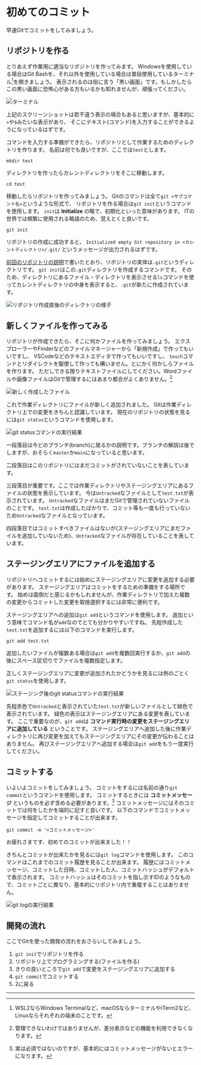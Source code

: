 # 初めてのコミット

早速Gitでコミットをしてみましょう。


## リポジトリを作る

とりあえず作業用に適当なリポジトリを作ってみます。
Windowsを使用している場合はGit Bashを、それ以外を使用している場合は普段使用しているターミナル[^1]を開きましょう。
表示されるのは俗に言う「黒い画面」です。もしかしたらこの黒い画面に恐怖心がある方もいるかも知れませんが、頑張ってください。

![ターミナル](./img/terminal.png)

上記のスクリーンショットは若干違う表示の場合もあると思いますが、基本的に`>`や`$`みたいな表示があり、
そこにテキスト(コマンド)を入力することができるようになっているはずです。

コマンドを入力する準備ができたら、リポジトリとして作業するためのディレクトリを作ります。
名前は何でも良いですが、ここでは`test`とします。

```shell
mkdir test
```

ディレクトリを作ったらカレントディレクトリをそこに移動します。

```shell
cd test
```

移動したらリポジトリを作ってみましょう。
Gitのコマンドは全て`git <サブコマンド名>`というような形式で、
リポジトリを作る場合は`git init`というコマンドを使用します。
`init`は **Initialize** の略で、初期化といった意味があります。
ITの世界では頻繁に使用される略語のため、覚えとくと良いです。

```shell
git init
```

リポジトリの作成に成功すると、
`Initialized empty Git repository in <カレントディレクトリ>/.git/`
というメッセージが出力されるはずです。

[前回のリポジトリの説明](02_git_summary.html#リポジトリ)で書いたとおり、リポジトリの実体は`.git`というディレクトリです。
`git init`はこの`.git`ディレクトリを作成するコマンドです。
そのため、ディレクトリにあるファイル・ディレクトリを表示させる`ls`コマンドを使ってカレントディレクトリの中身を表示すると、`.git`が新たに作成されています。

![リポジトリ作成直後のディレクトリの様子](./img/git-dotdir-init.png)


## 新しくファイルを作ってみる

リポジトリが作成できたら、そこに何かファイルを作ってみましょう。
エクスプローラーやFinderなどのファイルマネージャーから「新規作成」で作ってもいいですし、
VSCodeなどのテキストエディタで作ってもいいですし、
`touch`コマンドとリダイレクトを駆使して作っても構いません。とにかく何かしらファイルを作ります。
ただしできる限りテキストファイルにしてください。Wordファイルや画像ファイルはGitで管理するにはあまり都合がよくありません。[^2]

![新しく作成したファイル](./img/create-test-file.png)

これで作業ディレクトリにファイルが新しく追加されました。
Gitは作業ディレクトリ上での変更をきちんと認識しています。
現在のリポジトリの状態を見るには`git status`というコマンドを使用します。

![git statusコマンドの実行結果](./img/git-status.png)

一段落目は今どのブランチ(branch)に居るかの説明です。ブランチの解説は後でしますが、おそらく`master`か`main`になっていると思います。

二段落目はこのリポジトリにはまだコミットがされていないことを表しています。

三段落目が重要です。ここでは作業ディレクトリやステージングエリアにあるファイルの状態を表示しています。
今は`Untracked`なファイルとして`test.txt`が表示されています。
`Untracked`なファイルはまだGitで管理されていないファイルのことです。
`test.txt`は作成したばかりで、コミット等も一度も行っていないため`Untracked`なファイルとなっています。

四段落目ではコミットすべきファイルはないが(ステージングエリアにまだファイルを追加していないため)、`Untracked`なファイルが存在していることを表しています。


## ステージングエリアにファイルを追加する

リポジトリへコミットするには始めにステージングエリアに変更を追加する必要があります。
ステージングエリアはコミットをするための準備をする場所です。
始めは面倒だと感じるかもしれませんが、作業ディレクトリで加えた複数の変更からコミットした変更を取捨選択するには非常に便利です。

ステージングエリアへの追加は`git add`というコマンドを使用します。
追加という意味でコマンド名が`add`なのでとても分かりやすいですね。
先程作成した`test.txt`を追加するには以下のコマンドを実行します。

```shell
git add test.txt
```

追加したいファイルが複数ある場合は`git add`を複数回実行するか、`git add`の後にスペース区切りでファイルを複数指定します。

正しくステージングエリアに変更が追加されたかどうかを見るには例のごとく`git status`を使用します。

![ステージング後のgit statusコマンドの実行結果](./img/git-status-staged.png)

先程赤色で`Untracked`と表示されていた`test.txt`が新しいファイルとして緑色で表示されています。
緑色の表示はステージングエリアにある変更を表しています。
ここで重要なのが、`git add`は **コマンド実行時の変更をステージングエリアに追加している** ということです。
ステージングエリアへ追加した後に作業ディレクトリに再び変更を加えてもステージングエリアにその変更が伝わることはありません。
再びステージングエリアへ追加する場合は`git add`をもう一度実行してください。


## コミットする

いよいよコミットをしてみましょう。
コミットをするには名前の通り`git commit`というコマンドを使用します。
コミットするときには **コミットメッセージ** というものを必ず含める必要があります。[^3]
コミットメッセージにはそのコミットでは何をしたかを端的に記すと良いです。
以下のコマンドでコミットメッセージを指定してコミットすることが出来ます。

```shell
git commit -m '<コミットメッセージ>'
```

お疲れさまです、初めてのコミットが出来ました！！

きちんとコミットが出来たかを見るには`git log`コマンドを使用します。
このコマンドはこれまでのコミット履歴を見ることが出来ます。
履歴にはコミットメッセージ、コミットした日時、コミットした人、コミットハッシュがデフォルトで表示されます。
コミットハッシュはそのコミットを指し示すIDのようなもので、コミットごとに異なり、基本的にリポジトリ内で重複することはありません。

![git logの実行結果](./img/git-log.png)


## 開発の流れ

ここでGitを使った開発の流れをおさらいしてみましょう。

1. `git init`でリポジトリを作る
1. リポジトリ上でプログラミングする(ファイルを作る)
1. きりの良いところで`git add`で変更をステージングエリアに追加する
1. `git commit`でコミットする
1. 2に戻る

---

[^1]: WSL2ならWindows Terminalなど、macOSならターミナルやiTerm2など、Linuxならそれぞれの端末のことです。

[^2]: 管理できないわけではありませんが、差分表示などの機能を利用できなくなります。

[^3]: 実は必須ではないのですが、基本的にはコミットメッセージがないとエラーになります。
